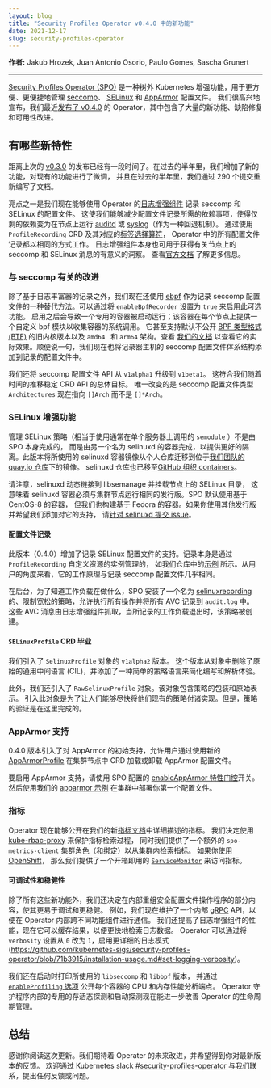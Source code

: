 ```yaml
---
layout: blog
title: "Security Profiles Operator v0.4.0 中的新功能"
date: 2021-12-17
slug: security-profiles-operator
---
```


<!--
layout: blog
title: "What's new in Security Profiles Operator v0.4.0"
date: 2021-12-17
slug: security-profiles-operator
-->

<!--
**Authors:** Jakub Hrozek, Juan Antonio Osorio, Paulo Gomes, Sascha Grunert
-->
**作者:** Jakub Hrozek, Juan Antonio Osorio, Paulo Gomes, Sascha Grunert

---

<!--
The [Security Profiles Operator (SPO)](https://sigs.k8s.io/security-profiles-operator)
is an out-of-tree Kubernetes enhancement to make the management of
[seccomp](https://en.wikipedia.org/wiki/Seccomp),
[SELinux](https://en.wikipedia.org/wiki/Security-Enhanced_Linux) and
[AppArmor](https://en.wikipedia.org/wiki/AppArmor) profiles easier and more
convenient. We're happy to announce that we recently [released
v0.4.0](https://github.com/kubernetes-sigs/security-profiles-operator/releases/tag/v0.4.0)
of the operator, which contains a ton of new features, fixes and usability
improvements.
-->

[Security Profiles Operator (SPO)](https://sigs.k8s.io/security-profiles-operator) 
是一种树外 Kubernetes 增强功能，用于更方便、更便捷地管理 [seccomp](https://en.wikipedia.org/wiki/Seccomp)、
[SELinux](https://zh.wikipedia.org/wiki/%E5%AE%89%E5%85%A8%E5%A2%9E%E5%BC%BA%E5%BC%8FLinux) 和
[AppArmor](https://zh.wikipedia.org/wiki/AppArmor) 配置文件。 
我们很高兴地宣布，我们最近[发布了 v0.4.0](https://github.com/kubernetes-sigs/security-profiles-operator/releases/tag/v0.4.0)
的 Operator，其中包含了大量的新功能、缺陷修复和可用性改进。

<!--
## What's new

It has been a while since the last
[v0.3.0](https://github.com/kubernetes-sigs/security-profiles-operator/releases/tag/v0.3.0)
release of the operator. We added new features, fine-tuned existing ones and
reworked our documentation in 290 commits over the past half year.
-->
## 有哪些新特性

距离上次的 [v0.3.0](https://github.com/kubernetes-sigs/security-profiles-operator/releases/tag/v0.3.0)
的发布已经有一段时间了。在过去的半年里，我们增加了新的功能，对现有的功能进行了微调，
并且在过去的半年里，我们通过 290 个提交重新编写了文档。


<!--
One of the highlights is that we're now able to record seccomp and SELinux
profiles using the operators [log enricher](https://github.com/kubernetes-sigs/security-profiles-operator/blob/71b3915/installation-usage.md#log-enricher-based-recording).
This allows us to reduce the dependencies required for profile recording to have
[auditd](https://linux.die.net/man/8/auditd) or
[syslog](https://en.wikipedia.org/wiki/Syslog) (as fallback) running on the
nodes. All profile recordings in the operator work in the same way by using the
`ProfileRecording` CRD as well as their corresponding [label
selectors](/docs/concepts/overview/working-with-objects/labels). The log
enricher itself can be also used to gather meaningful insights about seccomp and
SELinux messages of a node. Checkout the [official
documentation](https://github.com/kubernetes-sigs/security-profiles-operator/blob/71b3915/installation-usage.md#using-the-log-enricher)
to learn more about it.
-->

亮点之一是我们现在能够使用 Operator 的[日志增强组件](https://github.com/kubernetes-sigs/security-profiles-operator/blob/71b3915/installation-usage.md#log-enricher-based-recording)
记录 seccomp 和 SELinux 的配置文件。
这使我们能够减少配置文件记录所需的依赖事项，使得仅剩的依赖变为在节点上运行
[auditd](https://linux.die.net/man/8/auditd) 或 [syslog](https://en.wikipedia.org/wiki/Syslog)（作为一种回退机制）。
通过使用 `ProfileRecording` CRD 及其对应的[标签选择算符](/zh-cn/concepts/overview/working-with-objects/labels)，
Operator 中的所有配置文件记录都以相同的方式工作。
日志增强组件本身也可用于获得有关节点上的 seccomp 和 SELinux 消息的有意义的洞察。
查看[官方文档](https://github.com/kubernetes-sigs/security-profiles-operator/blob/71b3915/installation-usage.md#using-the-log-enricher)
了解更多信息。

<!--
### seccomp related improvements

Beside the log enricher based recording we now offer an alternative to record
seccomp profiles by utilizing [ebpf](https://ebpf.io). This optional feature can
be enabled by setting `enableBpfRecorder` to `true`. This results in running a
dedicated container, which ships a custom bpf module on every node to collect
the syscalls for containers. It even supports older Kernel versions which do not
expose the [BPF Type Format (BTF)](https://www.kernel.org/doc/html/latest/bpf/btf.html) per
default as well as the `amd64` and `arm64` architectures. Checkout
[our documentation](https://github.com/kubernetes-sigs/security-profiles-operator/blob/71b3915/installation-usage.md#ebpf-based-recording)
to see it in action. By the way, we now add the seccomp profile architecture of
the recorder host to the recorded profile as well.
-->

### 与 seccomp 有关的改进

除了基于日志丰富器的记录之外，我们现在还使用 [ebpf](https://ebpf.io)
作为记录 seccomp 配置文件的一种替代方法。可以通过将 `enableBpfRecorder` 设置为 `true` 来启用此可选功能。
启用之后会导致一个专用的容器被启动运行；该容器在每个节点上提供一个自定义 bpf 模块以收集容器的系统调用。 
它甚至支持默认不公开 [BPF 类型格式 (BTF)](https://www.kernel.org/doc/html/latest/bpf/btf.html) 
的旧内核版本以及 `amd64 ` 和 `arm64` 架构。查看 [我们的文档](https://github.com/kubernetes-sigs/security-profiles-operator/blob/71b3915/installation-usage.md#ebpf-based-recording) 
以查看它的实际效果。顺便说一句，我们现在也将记录器主机的 seccomp 配置文件体系结构添加到记录的配置文件中。

<!--
We also graduated the seccomp profile API from `v1alpha1` to `v1beta1`. This
aligns with our overall goal to stabilize the CRD APIs over time. The only thing
which has changed is that the seccomp profile type `Architectures` now points to
`[]Arch` instead of `[]*Arch`.
-->
我们还将 seccomp 配置文件 API 从 `v1alpha1` 升级到 `v1beta1`。 
这符合我们随着时间的推移稳定 CRD API 的总体目标。 
唯一改变的是 seccomp 配置文件类型 `Architectures` 现在指向 `[]Arch` 而不是 `[]*Arch`。


<!--
### SELinux enhancements

Managing SELinux policies (an equivalent to using `semodule` that
you would normally call on a single server) is not done by SPO
itself, but by another container called selinuxd to provide better
isolation. This release switched to using selinuxd containers from
a personal repository to images located under [our team's quay.io
repository](https://quay.io/organization/security-profiles-operator).
The selinuxd repository has moved as well to [the containers GitHub
organization](https://github.com/containers/selinuxd).
-->
### SELinux 增强功能

管理 SELinux 策略（相当于使用通常在单个服务器上调用的 `semodule` ）不是由 SPO 本身完成的，
而是由另一个名为 selinuxd 的容器完成，以提供更好的隔离。此版本将所使用的 selinuxd
容器镜像从个人仓库迁移到位于[我们团队的 quay.io 仓库](https://quay.io/organization/security-profiles-operator)下的镜像。
selinuxd 仓库也已移至[GitHub 组织 containers](https://github.com/containers/selinuxd)。

<!--
Please note that selinuxd links dynamically to `libsemanage` and mounts the
SELinux directories from the nodes, which means that the selinuxd container
must be running the same distribution as the cluster nodes. SPO defaults
to using CentOS-8 based containers, but we also build Fedora based ones.
If you are using another distribution and would like us to add support for
it, please file [an issue against selinuxd](https://github.com/containers/selinuxd/issues).
-->
请注意，selinuxd 动态链接到 libsemanage 并挂载节点上的 SELinux 目录，
这意味着 selinuxd 容器必须与集群节点运行相同的发行版。SPO 默认使用基于 CentOS-8 的容器，
但我们也构建基于 Fedora 的容器。如果你使用其他发行版并希望我们添加对它的支持，
请[针对 selinuxd 提交 issue](https://github.com/containers/selinuxd/issues)。

<!--
#### Profile Recording

This release adds support for recording of SELinux profiles.
The recording itself is managed via an instance of a `ProfileRecording` Custom
Resource as seen in an
[example](https://github.com/kubernetes-sigs/security-profiles-operator/blob/main/examples/profilerecording-selinux-logs.yaml)
in our repository. From the user's point of view it works pretty much the same
as recording of seccomp profiles.
-->
#### 配置文件记录

此版本（0.4.0）增加了记录 SELinux 配置文件的支持。记录本身是通过 `ProfileRecording` 自定义资源的实例管理的，
如我们仓库中的[示例](https://github.com/kubernetes-sigs/security-profiles-operator/blob/main/examples/profilerecording-selinux-logs.yaml)
所示。从用户的角度来看，它的工作原理与记录 seccomp 配置文件几乎相同。

<!--
Under the hood, to know what the workload is doing SPO installs a special
permissive policy called [selinuxrecording](https://github.com/kubernetes-sigs/security-profiles-operator/blob/main/deploy/base/profiles/selinuxrecording.cil)
on startup which allows everything and logs all AVCs to `audit.log`.
These AVC messages are scraped by the log enricher component and when
the recorded workload exits, the policy is created.
-->
在后台，为了知道工作负载在做什么，SPO 安装了一个名为 [selinuxrecording](https://github.com/kubernetes-sigs/security-profiles-operator/blob/main/deploy/base/profiles/selinuxrecording.cil)
的、限制宽松的策略，允许执行所有操作并将所有 AVC 记录到 `audit.log` 中。
这些 AVC 消息由日志增强组件抓取，当所记录的工作负载退出时，该策略被创建。

<!--
#### `SELinuxProfile` CRD graduation

An `v1alpha2` version of the `SelinuxProfile` object has been introduced. This
removes the raw Common Intermediate Language (CIL) from the object itself and
instead adds a simple policy language to ease the writing and parsing
experience.
-->
#### `SELinuxProfile` CRD 毕业

我们引入了 `SelinuxProfile` 对象的 `v1alpha2` 版本。
这个版本从对象中删除了原始的通用中间语言 (CIL)，并添加了一种简单的策略语言来简化编写和解析体验。

<!--
Alongside, a `RawSelinuxProfile` object was also introduced. This contains a
wrapped and raw representation of the policy. This was intended for folks to be
able to take their existing policies into use as soon as possible. However, on
validations are done here.
-->
此外，我们还引入了 `RawSelinuxProfile` 对象。该对象包含策略的包装和原始表示。
引入此对象是为了让人们能够尽快将他们现有的策略付诸实现。但是，策略的验证是在这里完成的。

<!--
### AppArmor support

This version introduces the initial support for AppArmor, allowing users to load and 
unload AppArmor profiles into cluster nodes by using the new [AppArmorProfile](https://github.com/kubernetes-sigs/security-profiles-operator/blob/main/deploy/base-crds/crds/apparmorprofile.yaml) CRD.
-->
### AppArmor 支持

0.4.0 版本引入了对 AppArmor 的初始支持，允许用户通过使用新的
[AppArmorProfile](https://github.com/kubernetes-sigs/security-profiles-operator/blob/main/deploy/base-crds/crds/apparmorprofile.yaml)
在集群节点中 CRD 加载或卸载 AppArmor 配置文件。

<!--
To enable AppArmor support use the [enableAppArmor feature gate](https://github.com/kubernetes-sigs/security-profiles-operator/blob/main/examples/config.yaml#L10) switch of your SPO configuration.
Then use our [apparmor example](https://github.com/kubernetes-sigs/security-profiles-operator/blob/main/examples/apparmorprofile.yaml) to deploy your first profile across your cluster.
-->
要启用 AppArmor 支持，请使用 SPO 配置的 [enableAppArmor 特性门控](https://github.com/kubernetes-sigs/security-profiles-operator/blob/main/examples/config.yaml#L10)开关。
然后使用我们的 [apparmor 示例](https://github.com/kubernetes-sigs/security-profiles-operator/blob/main/examples/apparmorprofile.yaml) 在集群中部署你第一个配置文件。

<!--
### Metrics

The operator now exposes metrics, which are described in detail in
our new [metrics documentation](https://github.com/kubernetes-sigs/security-profiles-operator/blob/71b3915/installation-usage.md#using-metrics).
We decided to secure the metrics retrieval process by using
[kube-rbac-proxy](https://github.com/brancz/kube-rbac-proxy), while we ship an
additional `spo-metrics-client` cluster role (and binding) to retrieve the
metrics from within the cluster. If you're using
[OpenShift](https://www.redhat.com/en/technologies/cloud-computing/openshift),
then we provide an out of the box working
[`ServiceMonitor`](https://github.com/kubernetes-sigs/security-profiles-operator/blob/71b3915/installation-usage.md#automatic-servicemonitor-deployment)
to access the metrics.
-->
### 指标

Operator 现在能够公开在我们的新[指标文档](https://github.com/kubernetes-sigs/security-profiles-operator/blob/71b3915/installation-usage.md#using-metrics)中详细描述的指标。
我们决定使用 [kube-rbac-proxy](https://github.com/brancz/kube-rbac-proxy) 来保护指标检索过程，
同时我们提供了一个额外的 `spo-metrics-client` 集群角色（和绑定）以从集群内检索指标。 
如果你使用 [OpenShift](https://www.redhat.com/en/technologies/cloud-computing/openshift)，
那么我们提供了一个开箱即用的 [`ServiceMonitor`](https://github.com/kubernetes-sigs/security-profiles-operator/blob/71b3915/installation-usage.md#automatic-servicemonitor-deployment)
来访问指标。


<!--
#### Debuggability and robustness

Beside all those new features, we decided to restructure parts of the Security
Profiles Operator internally to make it better to debug and more robust. For
example, we now maintain an internal [gRPC](https://grpc.io) API to communicate
within the operator across different features. We also improved the performance
of the log enricher, which now caches results for faster retrieval of the log
data. The operator can be put into a more [verbose log mode](https://github.com/kubernetes-sigs/security-profiles-operator/blob/71b3915/installation-usage.md#set-logging-verbosity)
by setting `verbosity` from `0` to `1`.
-->
#### 可调试性和稳健性

除了所有这些新功能外，我们还决定在内部重组安全配置文件操作程序的部分内容，使其更易于调试和更稳健。
例如，我们现在维护了一个内部 [gRPC](https://grpc.io) API，以便在 Operator 内部跨不同功能组件进行通信。
我们还提高了日志增强组件的性能，现在它可以缓存结果，以便更快地检索日志数据。
Operator 可以通过将 `verbosity` 设置从 `0` 改为 `1`，启用更详细的日志模式(https://github.com/kubernetes-sigs/security-profiles-operator/blob/71b3915/installation-usage.md#set-logging-verbosity)。

<!--
We also print the used `libseccomp` and `libbpf` versions on startup, as well as
expose CPU and memory profiling endpoints for each container via the
[`enableProfiling` option](https://github.com/kubernetes-sigs/security-profiles-operator/blob/71b3915/installation-usage.md#enable-cpu-and-memory-profiling).
Dedicated liveness and startup probes inside of the operator daemon will now
additionally improve the life cycle of the operator.
-->
我们还在启动时打印所使用的 `libseccomp` 和 `libbpf` 版本，
并通过 [`enableProfiling` 选项](https://github.com/kubernetes-sigs/security-profiles-operator/blob/71b3915/installation-usage.md#enable-cpu-and-memory-profiling)
公开每个容器的 CPU 和内存性能分析端点。
Operator 守护程序内部的专用的存活态探测和启动探测现在能进一步改善 Operator 的生命周期管理。


<!--
## Conclusion

Thank you for reading this update. We're looking forward to future enhancements
of the operator and would love to get your feedback about the latest release.
Feel free to reach out to us via the Kubernetes slack
[#security-profiles-operator](https://kubernetes.slack.com/messages/security-profiles-operator)
for any feedback or question.
-->
## 总结

感谢你阅读这次更新。我们期待着 Operater 的未来改进，并希望得到你对最新版本的反馈。
欢迎通过 Kubernetes slack [#security-profiles-operator](https://kubernetes.slack.com/messages/security-profiles-operator)
与我们联系，提出任何反馈或问题。
